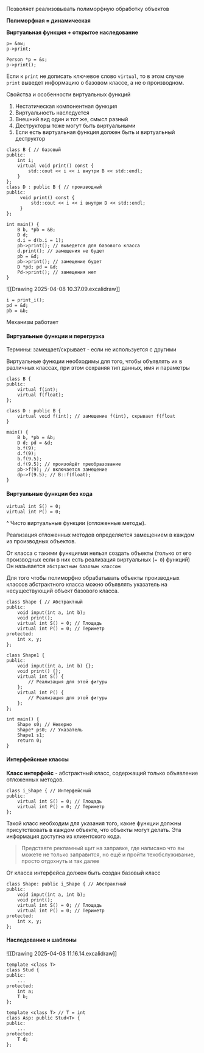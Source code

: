 Позволяет реализовывать полиморфную обработку объектов

**Полиморфная = динамическая**

**Виртуальная функция + открытое наследование**

```
p= &aw;
p->print;

Person *p = &s;
p->print();
```

Если к `print` не дописать ключевое слово `virtual`, то в этом случае `print` выведет информацию о базовом классе, а не о производном.

Свойства и особенности виртуальных функций
1. Нестатическая компонентная функция
2. Виртуальность наследуется
3. Внешний вид один и тот же, смысл разный
4. Деструкторы тоже могут быть виртуальными
5. Если есть виртуальная функция должен быть и виртуальный деструктор

```
class B { // базовый
public:
    int i;
    virtual void print() const {
        std::cout << i << i внутри B << std::endl;
    }
};
class D : public B { // производный
public:
     void print() const {
         std::cout << i << i внутри D << std::endl;
     }
};

int main() {
    B b, *pb = &B;
    D d;
    d.i = d(b.i = 1);
    pb->print(); // выведется для базового класса
    d.print(); // замещения не будет
    pb = &d;
    pb->print(); // замещение будет
    D *pd; pd = &d;
    Pd->print(); // замещения нет
}
```

![[Drawing 2025-04-08 10.37.09.excalidraw]]
```
i = print_i();
pd = &d;
pb = &b;
```
Механизм работает
#### Виртуальные функции и перегрузка

Термины: замещает/скрывает - если не используется с другими

Виртуальные функции необходимы для того, чтобы объявлять их в различных классах, при этом сохраняя тип данных, имя и параметры
```
class B {
public:
    virtual f(int);
    virtual f(float);
};

class D : public B {
    virtual void f(int); // замещение f(int), скрывает f(float
}

main() {
    B b, *pb = &b;
    D d; pd = &d;
    b.f(9);
    d.f(9);
    b.f(9.5);
    d.f(9.5); // произойдёт преобразование
    pb->f(9); // включается замещение
    dp->f(9.5); // B::f(float);
}
```
#### Виртуальные функции без кода

```
virtual int S() = 0;
virtual int P() = 0;
```
^ Чисто виртуальные функции (отложенные методы).

Реализация отложенных методов определяется замещением в каждом из производных объектов.

От класса с такими функциями нельзя создать объекты (только от его производных если в них есть реализация виртуальных (`= 0`) функций)
Он называется `абстрактным базовым классом`

Для того чтобы полиморфно обрабатывать объекты производных классов абстрактного класса можно объявлять указатель на несуществующий объект базового класса.

```
class Shape { // Абстрактный
public:
	void input(int a, int b);
	void print();
	virtual int S() = 0; // Площадь
	virtual int P() = 0; // Периметр
protected:
	int x, y;
};

class Shape1 {
public:
	void input(int a, int b) {};
	void print() {};
	virtual int S() {
		// Реализация для этой фигуры
	};
	virtual int P() {
		// Реализация для этой фигуры
	};
};

int main() {
	Shape s0; // Неверно
	Shape* ps0; // Указатель
	Shape1 s1;
	return 0;
}
```
#### Интерфейсные классы

**Класс интерфейс** - абстрактный класс, содержащий только объявление отложенных методов.

```
class i_Shape { // Интерфейсный
public:
	virtual int S() = 0; // Площадь
	virtual int P() = 0; // Периметр
};
```

Такой класс необходим для указания того, какие функции должны присутствовать в каждом объекте, что объекты могут делать. Эта информация доступна из клиентского кода.

>Представте рекламный щит на заправке, где написано что вы можете не только заправится, но ещё и пройти техобслуживание, просто отдохнуть и так далее

От класса интерфейса должен быть создан базовый класс

```
class Shape: public i_Shape { // Абстрактный
public:
	void input(int a, int b);
	void print();
	virtual int S() = 0; // Площадь
	virtual int P() = 0; // Периметр
protected:
	int x, y;
};
```

#### Наследование и шаблоны

![[Drawing 2025-04-08 11.16.14.excalidraw]]

```
template <class T>
class Stud {
public:
	...
protected:
	int a;
	T b;
};

template <class T> // T = int
class Asp: public Stud<T> {
public:
	...
protected:
	T d;
};
```
